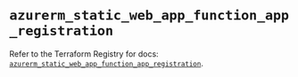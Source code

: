 # `azurerm_static_web_app_function_app_registration`

Refer to the Terraform Registry for docs: [`azurerm_static_web_app_function_app_registration`](https://registry.terraform.io/providers/hashicorp/azurerm/4.17.0/docs/resources/static_web_app_function_app_registration).
